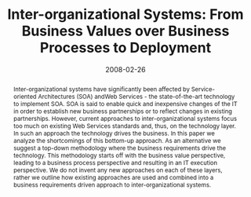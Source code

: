 ---
abstract: Inter-organizational systems have significantly been affected by Service-oriented
  Architectures (SOA) andWeb Services - the state-of-the-art technology to implement
  SOA. SOA is said to enable quick and inexpensive changes of the IT in order to establish
  new business partnerships or to reflect changes in existing partnerships. However,
  current approaches to inter-organizational systems focus too much on existing Web
  Services standards and, thus, on the technology layer. In such an approach the technology
  drives the business. In this paper we analyze the shortcomings of this bottom-up
  approach. As an alternative we suggest a top-down methodology where the business
  requirements drive the technology. This methodology starts off with the business
  value perspective, leading to a business process perspective and resulting in an
  IT execution perspective. We do not invent any new approaches on each of these layers,
  rather we outline how existing approaches are used and combined into a business
  requirements driven approach to inter-organizational systems.
authors:
- Christian Huemer
- Philipp Liegl
- Rainer Schuster
- Hannes Werthner
- Marco Zapletal
date: '2008-02-26'
featured: false
links:
- name: Publik
  url: https://publik.tuwien.ac.at/showentry.php?ID=141766&lang=2
publication: 'Talk: Proceedings of the 2nd International Conference on Digital Ecosystems
  and Technologies, Phitsanulok; 02-26-2008 - 02-29-2008; in: "Proceedings of the
  2nd International IEEE Conference on Digital Ecosystems and Technologies (DEST2008)",
  IEEE, IEEE (2008), 6 pages'
publication_types:
- '1'
publishDate: '2008-02-26'
title: 'Inter-organizational Systems: From Business Values over Business Processes
  to Deployment'
url_pdf: http://publik.tuwien.ac.at/files/PubDat_141766.pdf
---